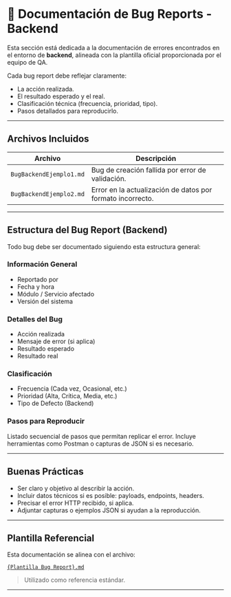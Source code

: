 # 🐞 Documentación de Bug Reports - Backend

Esta sección está dedicada a la documentación de errores encontrados en el entorno de **backend**, alineada con la plantilla oficial proporcionada por el equipo de QA.

Cada bug report debe reflejar claramente:
- La acción realizada.
- El resultado esperado y el real.
- Clasificación técnica (frecuencia, prioridad, tipo).
- Pasos detallados para reproducirlo.

---

## Archivos Incluidos

| Archivo                        | Descripción                                                       |
|-------------------------------|-------------------------------------------------------------------|
| `BugBackendEjemplo1.md`       | Bug de creación fallida por error de validación.                |
| `BugBackendEjemplo2.md`       | Error en la actualización de datos por formato incorrecto.       |

---

## Estructura del Bug Report (Backend)

Todo bug debe ser documentado siguiendo esta estructura general:

### Información General
- Reportado por
- Fecha y hora
- Módulo / Servicio afectado
- Versión del sistema

### Detalles del Bug
- Acción realizada
- Mensaje de error (si aplica)
- Resultado esperado
- Resultado real

### Clasificación
- Frecuencia (Cada vez, Ocasional, etc.)
- Prioridad (Alta, Crítica, Media, etc.)
- Tipo de Defecto (Backend)

### Pasos para Reproducir
Listado secuencial de pasos que permitan replicar el error. Incluye herramientas como Postman o capturas de JSON si es necesario.

---

## Buenas Prácticas
- Ser claro y objetivo al describir la acción.
- Incluir datos técnicos si es posible: payloads, endpoints, headers.
- Precisar el error HTTP recibido, si aplica.
- Adjuntar capturas o ejemplos JSON si ayudan a la reproducción.

---

## Plantilla Referencial

Esta documentación se alinea con el archivo:

[`{Plantilla Bug Report}.md`](../PlantillaBug.md)  
> Utilizado como referencia estándar.

---